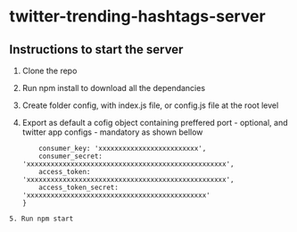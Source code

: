 # twitter-trending-hashtags-server

## Instructions to start the server

1. Clone the repo
2. Run npm install to download all the dependancies
3. Create folder config, with index.js file, or config.js file at the root level
4. Export as default a cofig object containing preffered port - optional, and twitter app configs - mandatory as shown bellow

    ```twitter: {
        consumer_key: 'xxxxxxxxxxxxxxxxxxxxxxxxx',
        consumer_secret: 'xxxxxxxxxxxxxxxxxxxxxxxxxxxxxxxxxxxxxxxxxxxxxxxxxx',
        access_token: 'xxxxxxxxxxxxxxxxxxxxxxxxxxxxxxxxxxxxxxxxxxxxxxxxxx',
        access_token_secret: 'xxxxxxxxxxxxxxxxxxxxxxxxxxxxxxxxxxxxxxxxxxxxx'
    }
  ```
5. Run npm start

